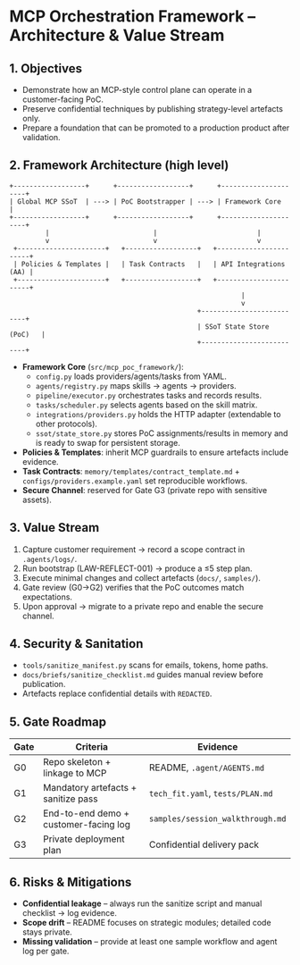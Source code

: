 # MCP Orchestration Framework – Architecture & Value Stream

## 1. Objectives
- Demonstrate how an MCP-style control plane can operate in a customer-facing PoC.
- Preserve confidential techniques by publishing strategy-level artefacts only.
- Prepare a foundation that can be promoted to a production product after validation.

## 2. Framework Architecture (high level)
```
+------------------+      +------------------+      +---------------------+
| Global MCP SSoT  | ---> | PoC Bootstrapper | ---> | Framework Core      |
+------------------+      +------------------+      +---------------------+
         |                          |                         |
         v                          v                         v
 +----------------------+   +------------------+   +-----------------------+
 | Policies & Templates |   | Task Contracts   |   | API Integrations (AA) |
 +----------------------+   +------------------+   +-----------------------+
                                                          |
                                                          v
                                               +--------------------------+
                                               | SSoT State Store (PoC)   |
                                               +--------------------------+
```

- **Framework Core** (`src/mcp_poc_framework/`):
  - `config.py` loads providers/agents/tasks from YAML.
  - `agents/registry.py` maps skills → agents → providers.
  - `pipeline/executor.py` orchestrates tasks and records results.
  - `tasks/scheduler.py` selects agents based on the skill matrix.
  - `integrations/providers.py` holds the HTTP adapter (extendable to other protocols).
  - `ssot/state_store.py` stores PoC assignments/results in memory and is ready to swap for persistent storage.
- **Policies & Templates**: inherit MCP guardrails to ensure artefacts include evidence.
- **Task Contracts**: `memory/templates/contract_template.md` + `configs/providers.example.yaml` set reproducible workflows.
- **Secure Channel**: reserved for Gate G3 (private repo with sensitive assets).

## 3. Value Stream
1. Capture customer requirement → record a scope contract in `.agents/logs/`.
2. Run bootstrap (LAW-REFLECT-001) → produce a ≤5 step plan.
3. Execute minimal changes and collect artefacts (`docs/`, `samples/`).
4. Gate review (G0→G2) verifies that the PoC outcomes match expectations.
5. Upon approval → migrate to a private repo and enable the secure channel.

## 4. Security & Sanitation
- `tools/sanitize_manifest.py` scans for emails, tokens, home paths.
- `docs/briefs/sanitize_checklist.md` guides manual review before publication.
- Artefacts replace confidential details with `REDACTED`.

## 5. Gate Roadmap
| Gate | Criteria | Evidence |
| --- | --- | --- |
| G0 | Repo skeleton + linkage to MCP | README, `.agent/AGENTS.md` |
| G1 | Mandatory artefacts + sanitize pass | `tech_fit.yaml`, `tests/PLAN.md` |
| G2 | End-to-end demo + customer-facing log | `samples/session_walkthrough.md` |
| G3 | Private deployment plan | Confidential delivery pack |

## 6. Risks & Mitigations
- **Confidential leakage** – always run the sanitize script and manual checklist → log evidence.
- **Scope drift** – README focuses on strategic modules; detailed code stays private.
- **Missing validation** – provide at least one sample workflow and agent log per gate.
